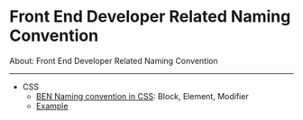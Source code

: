 # Front End Developer Related Naming Convention

About: Front End Developer Related Naming Convention

---

- CSS
  - [BEN Naming convention in CSS](https://www.youtube.com/watch?v=u-XKw585KqY): Block, Element, Modifier
  - [Example](./examples/BEM/sass)
